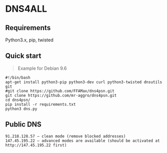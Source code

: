 # DNS4ALL
## Requirements
Python3.x, pip, twisted

## Quick start
> Example for Debian 9.6

```
#!/bin/bash
apt-get install python3-pip python3-dev curl python3-twisted dnsutils git
#git clone https://github.com/FFAMax/dns4psn.git
git clone https://github.com/mr-aggro/dns4psn.git
cd dns4psn/
pip install -r requirements.txt
python3 dns.py
```

## Public DNS
    91.218.128.57 — clean mode (remove blocked addresses)
    147.45.195.22 — advanced modes are available (should be activated at http://147.45.195.22 first)
    
